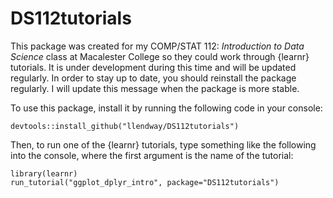 # DS112tutorials

This package was created for my COMP/STAT 112: *Introduction to Data Science* class at Macalester College so they could work through {learnr} tutorials. It is under development during this time and will be updated regularly. In order to stay up to date, you should reinstall the package regularly. I will update this message when the package is more stable.

To use this package, install it by running the following code in your console:

```{r}
devtools::install_github("llendway/DS112tutorials")
```

Then, to run one of the {learnr} tutorials, type something like the following into the console, where the first argument is the name of the tutorial:

```{r}
library(learnr)
run_tutorial("ggplot_dplyr_intro", package="DS112tutorials")
```

